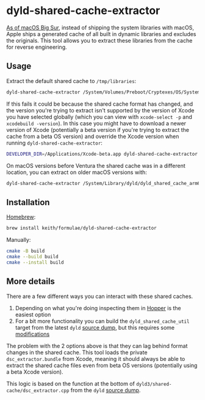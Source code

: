 # dyld-shared-cache-extractor

[As of macOS Big Sur][mjtsai], instead of shipping the system libraries
with macOS, Apple ships a generated cache of all built in dynamic
libraries and excludes the originals. This tool allows you to extract
these libraries from the cache for reverse engineering.

## Usage

Extract the default shared cache to `/tmp/libraries`:

```sh
dyld-shared-cache-extractor /System/Volumes/Preboot/Cryptexes/OS/System/Library/dyld/dyld_shared_cache_arm64e /tmp/libraries
```

If this fails it could be because the shared cache format has changed,
and the version you're trying to extract isn't supported by the version
of Xcode you have selected globally (which you can view with
`xcode-select -p` and `xcodebuild -version`). In this case you might
have to download a newer version of Xcode (potentially a beta version if
you're trying to extract the cache from a beta OS version) and override
the Xcode version when running `dyld-shared-cache-extractor`:

```sh
DEVELOPER_DIR=/Applications/Xcode-beta.app dyld-shared-cache-extractor /System/Volumes/Preboot/Cryptexes/OS/System/Library/dyld/dyld_shared_cache_arm64e /tmp/libraries
```

On macOS versions before Ventura the shared cache was in a different
location, you can extract on older macOS versions with:

```sh
dyld-shared-cache-extractor /System/Library/dyld/dyld_shared_cache_arm64e /tmp/libraries
```

## Installation

[Homebrew](https://brew.sh):

```sh
brew install keith/formulae/dyld-shared-cache-extractor
```

Manually:

```sh
cmake -B build
cmake --build build
cmake --install build
```

## More details

There are a few different ways you can interact with these shared
caches.

1. Depending on what you're doing inspecting them in [Hopper][hopper] is
   the easiest option
2. For a bit more functionality you can build the
   `dyld_shared_cache_util` target from the latest `dyld` [source
   dump][dump], but this requires some [modifications][modifications]

The problem with the 2 options above is that they can lag behind format
changes in the shared cache. This tool loads the private
`dsc_extractor.bundle` from Xcode, meaning it should always be able to
extract the shared cache files even from beta OS versions (potentially
using a beta Xcode version).

This logic is based on the function at the bottom of
`dyld3/shared-cache/dsc_extractor.cpp` from the `dyld` [source
dump][dump].

[dump]: https://opensource.apple.com
[hopper]: https://www.hopperapp.com
[mjtsai]: https://mjtsai.com/blog/2020/06/26/reverse-engineering-macos-11-0
[modifications]: https://lapcatsoftware.com/articles/bigsur.html
